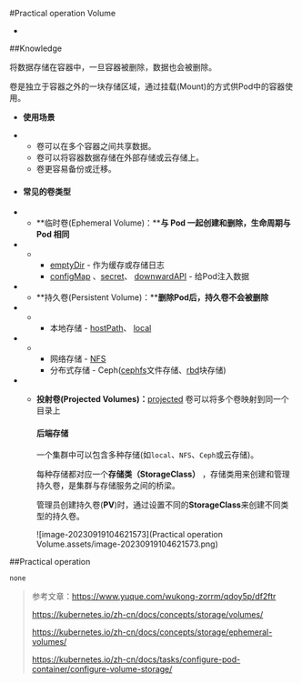 #Practical operation Volume

- 

##Knowledge

将数据存储在容器中，一旦容器被删除，数据也会被删除。

卷是独立于容器之外的一块存储区域，通过挂载(Mount)的方式供Pod中的容器使用。

- **使用场景**

- - 卷可以在多个容器之间共享数据。
  - 卷可以将容器数据存储在外部存储或云存储上。
  - 卷更容易备份或迁移。

- #### 常见的卷类型

- - **临时卷(Ephemeral Volume)：****与 Pod 一起创建和删除，生命周期与 Pod 相同**

- - - [emptyDir](https://kubernetes.io/zh-cn/docs/concepts/storage/volumes/#emptydir)  - 作为缓存或存储日志
    - [configMap](https://kubernetes.io/zh-cn/docs/concepts/storage/volumes/#configmap) 、[secret](https://kubernetes.io/zh-cn/docs/concepts/storage/volumes/#secret)、 [downwardAPI](https://kubernetes.io/zh-cn/docs/concepts/storage/volumes/#downwardapi) - 给Pod注入数据

- - **持久卷(Persistent Volume)：****删除Pod后，持久卷不会被删除**

- - - 本地存储 - [hostPath](https://kubernetes.io/zh-cn/docs/concepts/storage/volumes/#hostpath)、 [local](https://kubernetes.io/zh-cn/docs/concepts/storage/volumes/#local)

- - - 网络存储 - [NFS](https://kubernetes.io/zh-cn/docs/concepts/storage/volumes/#nfs)
    - 分布式存储 - Ceph([cephfs](https://kubernetes.io/zh-cn/docs/concepts/storage/volumes/#cephfs)文件存储、[rbd](https://kubernetes.io/zh-cn/docs/concepts/storage/volumes/#rbd)块存储)

- - **投射卷(Projected Volumes)：**[projected](https://kubernetes.io/zh-cn/docs/concepts/storage/projected-volumes/) 卷可以将多个卷映射到同一个目录上

    #### 后端存储

    一个集群中可以包含多种存储(如`local`、`NFS`、`Ceph`或云存储)。

    每种存储都对应一个**存储类（StorageClass）** ，存储类用来创建和管理持久卷，是集群与存储服务之间的桥梁。

    管理员创建持久卷(**PV**)时，通过设置不同的**StorageClass**来创建不同类型的持久卷。

    ![image-20230919104621573](Practical operation Volume.assets/image-20230919104621573.png)

##Practical operation

```shell
none
```



> 参考文章：https://www.yuque.com/wukong-zorrm/qdoy5p/df2ftr
>
> https://kubernetes.io/zh-cn/docs/concepts/storage/volumes/
>
> https://kubernetes.io/zh-cn/docs/concepts/storage/ephemeral-volumes/
>
> https://kubernetes.io/zh-cn/docs/tasks/configure-pod-container/configure-volume-storage/

